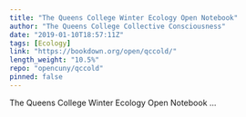 ```yaml
---
title: "The Queens College Winter Ecology Open Notebook"
author: "The Queens College Collective Consciousness"
date: "2019-01-10T18:57:11Z"
tags: [Ecology]
link: "https://bookdown.org/open/qccold/"
length_weight: "10.5%"
repo: "opencuny/qccold"
pinned: false
---
```


The Queens College Winter Ecology Open Notebook ...
